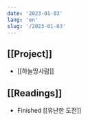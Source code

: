 ```yaml
---
date: '2023-01-03'
lang: 'en'
slug: '/2023-01-03'
---
```


## [[Project]]

- [[하늘땅사람]]

## [[Readings]]

- Finished [[유난한 도전]]
